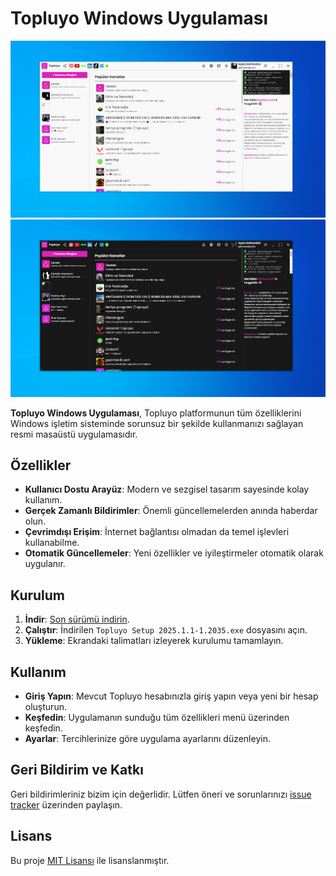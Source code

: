 # Topluyo Windows Uygulaması

![Topluyo Uygulama Görünümü](./Img/TopluyoImage.jpg)
![Topluyo Kullanıcı Arayüzü](./Img/TopluyoImageDark.jpg)

**Topluyo Windows Uygulaması**, Topluyo platformunun tüm özelliklerini Windows işletim sisteminde sorunsuz bir şekilde kullanmanızı sağlayan resmi masaüstü uygulamasıdır.

## Özellikler

- **Kullanıcı Dostu Arayüz**: Modern ve sezgisel tasarım sayesinde kolay kullanım.
- **Gerçek Zamanlı Bildirimler**: Önemli güncellemelerden anında haberdar olun.
- **Çevrimdışı Erişim**: İnternet bağlantısı olmadan da temel işlevleri kullanabilme.
- **Otomatik Güncellemeler**: Yeni özellikler ve iyileştirmeler otomatik olarak uygulanır.

## Kurulum

1. **İndir**: [Son sürümü indirin](https://github.com/topluyo/windows-app-exe/archive/refs/heads/main.zip).
2. **Çalıştır**: İndirilen `Topluyo Setup 2025.1.1-1.2035.exe` dosyasını açın.
3. **Yükleme**: Ekrandaki talimatları izleyerek kurulumu tamamlayın.

## Kullanım

- **Giriş Yapın**: Mevcut Topluyo hesabınızla giriş yapın veya yeni bir hesap oluşturun.
- **Keşfedin**: Uygulamanın sunduğu tüm özellikleri menü üzerinden keşfedin.
- **Ayarlar**: Tercihlerinize göre uygulama ayarlarını düzenleyin.

## Geri Bildirim ve Katkı

Geri bildirimleriniz bizim için değerlidir. Lütfen öneri ve sorunlarınızı [issue tracker](https://github.com/topluyo/windows-app/issues) üzerinden paylaşın.

## Lisans

Bu proje [MIT Lisansı](LICENSE) ile lisanslanmıştır.

